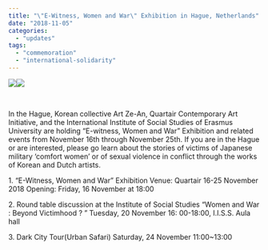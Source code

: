 ```yaml
---
title: "\"E-Witness, Women and War\" Exhibition in Hague, Netherlands"
date: "2018-11-05"
categories: 
  - "updates"
tags: 
  - "commemoration"
  - "international-solidarity"
---
```


[![](https://r2.womenandwar.net/2018/11/E-Witness-헤이그-홍보옆서-1-212x300.jpg)](https://r2.womenandwar.net/2018/11/E-Witness-헤이그-홍보옆서-1.jpg)[![](https://r2.womenandwar.net/2018/11/E-Witness-헤이그-홍보옆서-2-212x300.jpg)](https://r2.womenandwar.net/2018/11/E-Witness-헤이그-홍보옆서-2.jpg)

 

In the Hague, Korean collective Art Ze-An, Quartair Contemporary Art Initiative, and the International Institute of Social Studies of Erasmus University are holding “E-witness, Women and War” Exhibition and related events from November 16th through November 25th. If you are in the Hague or are interested, please go learn about the stories of victims of Japanese military ‘comfort women’ or of sexual violence in conflict through the works of Korean and Dutch artists.

1\. “E-Witness, Women and War” Exhibition Venue: Quartair 16-25 November 2018 Opening: Friday, 16 November at 18:00

2\. Round table discussion at the Institute of Social Studies “Women and War : Beyond Victimhood ? ” Tuesday, 20 November 16: 00-18:00, I.I.S.S. Aula hall

3\. Dark City Tour(Urban Safari) Saturday, 24 November 11:00~13:00
